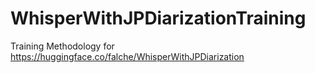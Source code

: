 # WhisperWithJPDiarizationTraining
Training Methodology for https://huggingface.co/falche/WhisperWithJPDiarization
